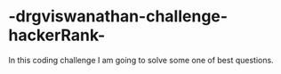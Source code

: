 # -drgviswanathan-challenge-hackerRank-
In this coding challenge I am going to solve some one of best questions.
